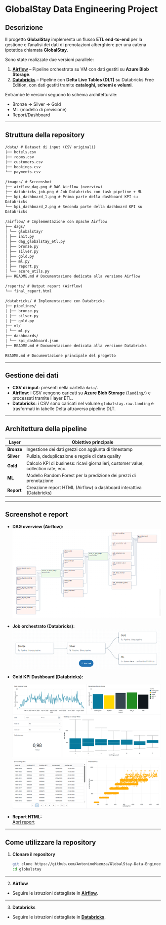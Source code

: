 # GlobalStay Data Engineering Project

## Descrizione
Il progetto **GlobalStay** implementa un flusso **ETL end-to-end** per la gestione e l’analisi dei dati di prenotazioni alberghiere per una catena ipotetica chiamata **GlobalStay**.  

Sono state realizzate due versioni parallele:

1. **[Airflow](airflow/README.md)** – Pipeline orchestrata su VM con dati gestiti su **Azure Blob Storage**.  
2. **[Databricks](databricks/README.md)** – Pipeline con **Delta Live Tables (DLT)** su Databricks Free Edition, con dati gestiti tramite **cataloghi, schemi e volumi**.

Entrambe le versioni seguono lo schema architetturale: 
- Bronze → Silver → Gold  
- ML (modello di previsione)  
- Report/Dashboard  

---

## Struttura della repository

```
/data/ # Dataset di input (CSV originali)
├── hotels.csv
├── rooms.csv
├── customers.csv
├── bookings.csv
└── payments.csv

/images/ # Screenshot
├── airflow_dag.png # DAG Airflow (overview)
├── databricks_job.png # Job Databricks con task pipeline + ML
├── kpi_dashboard_1.png # Prima parte della dashboard KPI su Databricks
└── kpi_dashboard_2.png # Seconda parte della dashboard KPI su Databricks

/airflow/ # Implementazione con Apache Airflow
├── dags/
│ └── globalstay/
│ ├── init.py 
│ ├── dag_globalstay_etl.py 
│ ├── bronze.py
│ ├── silver.py 
│ ├── gold.py 
│ ├── ml.py 
│ ├── report.py 
│ └── azure_utils.py
├── README.md # Documentazione dedicata alla versione Airflow

/reports/ # Output report (Airflow)
└── final_report.html 

/databricks/ # Implementazione con Databricks
├── pipelines/
│ ├── bronze.py 
│ ├── silver.py 
│ ├── gold.py 
├── ml/
│ └── ml.py 
├── dashboards/
│ └── kpi_dashboard.json 
├── README.md # Documentazione dedicata alla versione Databricks

README.md # Documentazione principale del progetto
```

---

## Gestione dei dati

- **CSV di input**: presenti nella cartella `data/`.  
- **Airflow**: i CSV vengono caricati su **Azure Blob Storage** (`landing/`) e processati tramite i layer ETL.  
- **Databricks**: i CSV sono caricati nel volume `globalstay.raw.landing` e trasformati in tabelle Delta attraverso pipeline DLT.

---

## Architettura della pipeline

| Layer        | Obiettivo principale                                                                 |
|--------------|--------------------------------------------------------------------------------------|
| **Bronze**   | Ingestione dei dati grezzi con aggiunta di timestamp                                 |
| **Silver**   | Pulizia, deduplicazione e regole di data quality                                     |
| **Gold**     | Calcolo KPI di business: ricavi giornalieri, customer value, collection rate, ecc.   |
| **ML**       | Modello Random Forest per la predizione dei prezzi di prenotazione                   |
| **Report**   | Creazione report HTML (Airflow) o dashboard interattiva (Databricks)                 |

---

## Screenshot e report

- **DAG overview (Airflow):**  
  ![DAG overview](images/airflow_dag.png)

- **Job orchestrato (Databricks):**  
  ![Databricks Job](images/databricks_job.png)

- **Gold KPI Dashboard (Databricks):**
   
  ![Gold KPI Dashboard](images/kpi_dashboard_1.png)
  ![Gold KPI Dashboard](images/kpi_dashboard_2.png)

- **Report HTML:**  
  [Apri report](reports/final_report.html)


---

## Come utilizzare la repository

1. **Clonare il repository**  
   ```bash
   git clone https://github.com/AntoninoMaenza/GlobalStay-Data-Engineering-Project.git
   cd globalstay
---
2. **Airflow** 

- Seguire le istruzioni dettagliate in **[Airflow](airflow/README.md)**.
---
3. **Databricks**

- Seguire le istruzioni dettagliate in **[Databricks](databricks/README.md)**.


